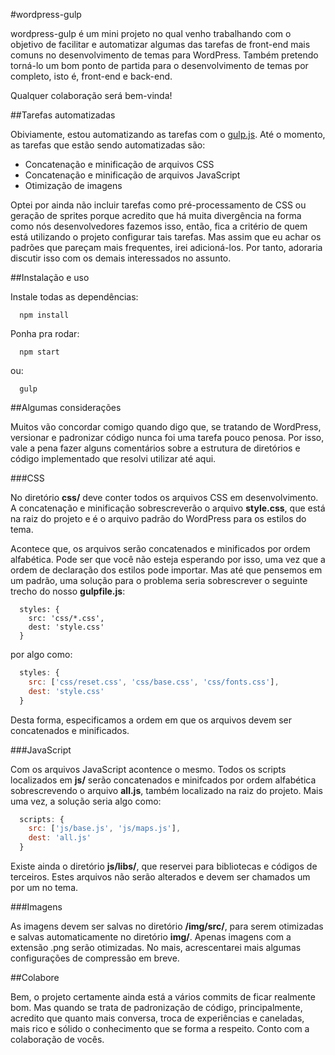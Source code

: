 #wordpress-gulp

wordpress-gulp é um mini projeto no qual venho trabalhando com o objetivo de facilitar e automatizar algumas das tarefas de front-end mais comuns no desenvolvimento de temas para WordPress. Também pretendo torná-lo um bom ponto de partida para o desenvolvimento de temas por completo, isto é, front-end e back-end.

Qualquer colaboração será bem-vinda!

##Tarefas automatizadas

Obiviamente, estou automatizando as tarefas com o [gulp.js](http://gulpjs.com/). Até o momento, as tarefas que estão sendo automatizadas são:

+ Concatenação e minificação de arquivos CSS
+ Concatenação e minificação de arquivos JavaScript
+ Otimização de imagens

Optei por ainda não incluir tarefas como pré-processamento de CSS ou geração de sprites porque acredito que há muita divergência na forma como nós desenvolvedores fazemos isso, então, fica a critério de quem está utilizando o projeto configurar tais tarefas. Mas assim que eu achar os padrões que pareçam mais frequentes, irei adicioná-los. Por tanto, adoraria discutir isso com os demais interessados no assunto.

##Instalação e uso

Instale todas as dependências:

```shell
  npm install
```

Ponha pra rodar:

```shell
  npm start
```

ou:

```shell
  gulp
```

##Algumas considerações

Muitos vão concordar comigo quando digo que, se tratando de WordPress, versionar e padronizar código nunca foi uma tarefa pouco penosa. Por isso, vale a pena fazer alguns comentários sobre a estrutura de diretórios e código implementado que resolvi utilizar até aqui.

###CSS

No diretório **css/** deve conter todos os arquivos CSS em desenvolvimento. A concatenação e minificação sobrescreverão o arquivo **style.css**, que está na raiz do projeto e é o arquivo padrão do WordPress para os estilos do tema.

Acontece que, os arquivos serão concatenados e minificados por ordem alfabética. Pode ser que você não esteja esperando por isso, uma vez que a ordem de declaração dos estilos pode importar. Mas até que pensemos em um padrão, uma solução para o problema seria sobrescrever o seguinte trecho do nosso **gulpfile.js**:

```javscript
  styles: {
    src: 'css/*.css',
    dest: 'style.css'
  }
```

por algo como:

```javascript
  styles: {
    src: ['css/reset.css', 'css/base.css', 'css/fonts.css'],
    dest: 'style.css'
  }
```

Desta forma, especificamos a ordem em que os arquivos devem ser concatenados e minificados.

###JavaScript

Com os arquivos JavaScript acontence o mesmo. Todos os scripts localizados em **js/** serão concatenados e minifcados por ordem alfabética sobrescrevendo o arquivo **all.js**, também localizado na raiz do projeto. Mais uma vez, a solução seria algo como:

```javascript
  scripts: {
    src: ['js/base.js', 'js/maps.js'],
    dest: 'all.js'
  }
```

Existe ainda o diretório **js/libs/**, que reservei para bibliotecas e códigos de terceiros. Estes arquivos não serão alterados e devem ser chamados um por um no tema.

###Imagens

As imagens devem ser salvas no diretório **/img/src/**, para serem otimizadas e salvas automaticamente no diretório **img/**. Apenas imagens com a extensão .png serão otimizadas. No mais, acrescentarei mais algumas configurações de compressão em breve.

##Colabore

Bem, o projeto certamente ainda está a vários commits de ficar realmente bom. Mas quando se trata de padronização de código, principalmente, acredito que quanto mais conversa, troca de experiências e caneladas, mais rico e sólido o conhecimento que se forma a respeito. Conto com a colaboração de vocês.
